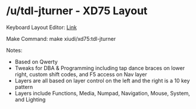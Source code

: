 /u/tdl-jturner - XD75 Layout
===

Keyboard Layout Editor: [Link](http://www.keyboard-layout-editor.com/#/gists/b2b23097ef70fd9170e266e4cbc06c02)

Make Command: make xiudi/xd75:tdl-jturner

Notes:
* Based on Qwerty
* Tweaks for DBA & Programming including tap dance braces on lower right, custom shift codes, and F5 access on Nav layer
* Layers are all based on layer control on the left and the right is a 10 key pattern
* Layers include Functions, Media, Numpad, Navigation, Mouse, System, and Lighting
